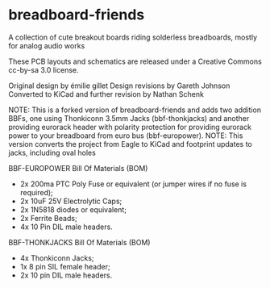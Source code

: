 breadboard-friends
==================

A collection of cute breakout boards riding solderless breadboards, mostly for analog audio works

These PCB layouts and schematics are released under a Creative Commons cc-by-sa
3.0 license.

Original design by émilie gillet
Design revisions by Gareth Johnson
Converted to KiCad and further revision by Nathan Schenk

NOTE: This is a forked version of breadboard-friends and adds two addition BBFs, one using Thonkiconn 3.5mm Jacks (bbf-thonkjacks) and another providing eurorack header with polarity protection for providing eurorack power to your breadboard from euro bus (bbf-europower).
NOTE: This version converts the project from Eagle to KiCad and footprint updates to jacks, including oval holes

BBF-EUROPOWER Bill Of Materials (BOM)

- 2x 200ma PTC Poly Fuse or equivalent (or jumper wires if no fuse is required);
- 2x 10uF 25V Electrolytic Caps;
- 2x 1N5818 diodes or equivalent;
- 2x Ferrite Beads;
- 4x 10 Pin DIL male headers.

BBF-THONKJACKS Bill Of Materials (BOM)

- 4x Thonkiconn Jacks;
- 1x 8 pin SIL female header;
- 2x 10 pin DIL male headers.
